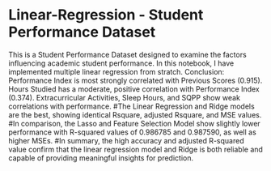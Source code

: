 # Linear-Regression - Student Performance Dataset
This is a Student Performance Dataset designed to examine the factors influencing academic student performance.
In this notebook, I have implemented multiple linear regression from stratch.
Conclusion:
Performance Index is most strongly correlated with Previous Scores (0.915).
Hours Studied has a moderate, positive correlation with Performance Index (0.374).
Extracurricular Activities, Sleep Hours, and SQPP show weak correlations with performance.
#The Linear Regression and Ridge models are the best, showing identical Rsquare, adjusted Rsquare, and MSE values.
#In comparison, the Lasso and Feature Selection Model show slightly lower performance with R-squared values of 0.986785 and 0.987590, as well as higher MSEs.
#In summary, the high accuracy and adjusted R-squared value confirm that the linear regression model and Ridge is both reliable and capable of providing meaningful insights for prediction.
